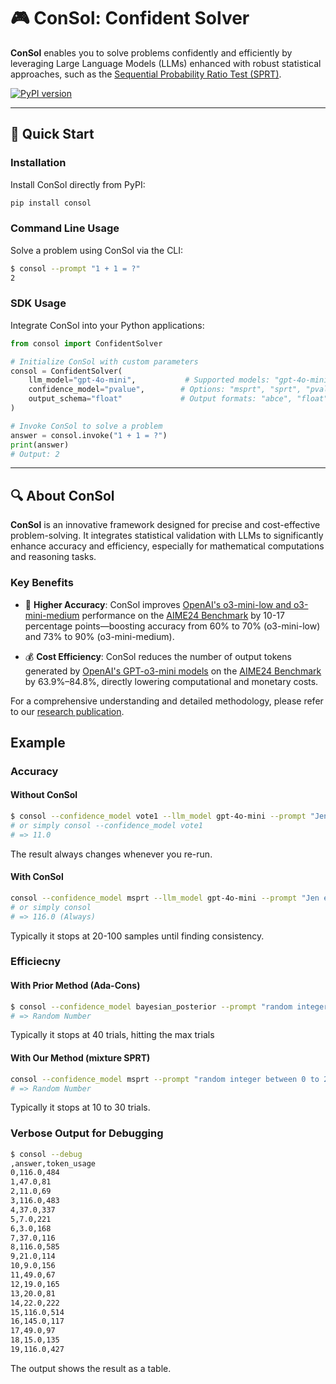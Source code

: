 # 🎮 ConSol: Confident Solver

**ConSol** enables you to solve problems confidently and efficiently by leveraging Large Language Models (LLMs) enhanced with robust statistical approaches, such as the [Sequential Probability Ratio Test (SPRT)](https://en.wikipedia.org/wiki/Sequential_probability_ratio_test).

[![PyPI version](https://badge.fury.io/py/consol.svg)](https://badge.fury.io/py/consol)

---

## 🚀 Quick Start

### Installation

Install ConSol directly from PyPI:

```bash
pip install consol
```

### Command Line Usage

Solve a problem using ConSol via the CLI:

```bash
$ consol --prompt "1 + 1 = ?"
2
```

### SDK Usage

Integrate ConSol into your Python applications:

```python
from consol import ConfidentSolver

# Initialize ConSol with custom parameters
consol = ConfidentSolver(
    llm_model="gpt-4o-mini",           # Supported models: "gpt-4o-mini", "o3-mini-low", etc.
    confidence_model="pvalue",        # Options: "msprt", "sprt", "pvalue", "bayesian_posterior", "vote40", "vote1"
    output_schema="float"             # Output formats: "abce", "float", etc.
)

# Invoke ConSol to solve a problem
answer = consol.invoke("1 + 1 = ?")
print(answer)
# Output: 2
```

---

## 🔍 About ConSol

**ConSol** is an innovative framework designed for precise and cost-effective problem-solving. It integrates statistical validation with LLMs to significantly enhance accuracy and efficiency, especially for mathematical computations and reasoning tasks.

### Key Benefits

- 🚩 **Higher Accuracy**: ConSol improves [OpenAI's o3-mini-low and o3-mini-medium](https://openai.com/index/openai-o3-mini/) performance on the [AIME24 Benchmark](https://huggingface.co/datasets/Maxwell-Jia/AIME_2024) by 10-17 percentage points—boosting accuracy from 60% to 70% (o3-mini-low) and 73% to 90% (o3-mini-medium).

- 💰 **Cost Efficiency**: ConSol reduces the number of output tokens generated by [OpenAI's GPT-o3-mini models](https://openai.com/index/openai-o3-mini/) on the [AIME24 Benchmark](https://huggingface.co/datasets/Maxwell-Jia/AIME_2024) by 63.9%–84.8%, directly lowering computational and monetary costs.

For a comprehensive understanding and detailed methodology, please refer to our [research publication](https://www.alphaxiv.org/abs/2503.17587).

## Example

### Accuracy

#### Without ConSol

```bash
$ consol --confidence_model vote1 --llm_model gpt-4o-mini --prompt "Jen enters a lottery by picking \$4\$ distinct numbers from \$S=\\{1,2,3,\\cdots,9,10\\}.\$ \$4\$ numbers are randomly chosen from \$S.\$ She wins a prize if at least two of her numbers were \$2\$ of the randomly chosen numbers, and wins the grand prize if all four of her numbers were the randomly chosen numbers. The probability of her winning the grand prize given that she won a prize is \$\\tfrac{m}{n}\$ where \$m\$ and \$n\$ are relatively prime positive integers. Find \$m+n\$."
# or simply consol --confidence_model vote1
# => 11.0
```

The result always changes whenever you re-run.

#### With ConSol

```bash
consol --confidence_model msprt --llm_model gpt-4o-mini --prompt "Jen enters a lottery by picking \$4\$ distinct numbers from \$S=\\{1,2,3,\\cdots,9,10\\}.\$ \$4\$ numbers are randomly chosen from \$S.\$ She wins a prize if at least two of her numbers were \$2\$ of the randomly chosen numbers, and wins the grand prize if all four of her numbers were the randomly chosen numbers. The probability of her winning the grand prize given that she won a prize is \$\\tfrac{m}{n}\$ where \$m\$ and \$n\$ are relatively prime positive integers. Find \$m+n\$."
# or simply consol
# => 116.0 (Always)
```

Typically it stops at 20-100 samples until finding consistency.

### Efficiecny

#### With Prior Method (Ada-Cons)

```bash
$ consol --confidence_model bayesian_posterior --prompt "random integer between 0 to 20"
# => Random Number
```

Typically it stops at 40 trials, hitting the max trials

#### With Our Method (mixture SPRT)

```bash
consol --confidence_model msprt --prompt "random integer between 0 to 20"
# => Random Number
```

Typically it stops at 10 to 30 trials.

### Verbose Output for Debugging

```bash
$ consol --debug
,answer,token_usage
0,116.0,484
1,47.0,81
2,11.0,69
3,116.0,483
4,37.0,337
5,7.0,221
6,3.0,168
7,37.0,116
8,116.0,585
9,21.0,114
10,9.0,156
11,49.0,67
12,19.0,165
13,20.0,81
14,22.0,222
15,116.0,514
16,145.0,117
17,49.0,97
18,15.0,135
19,116.0,427
```

The output shows the result as a table.
